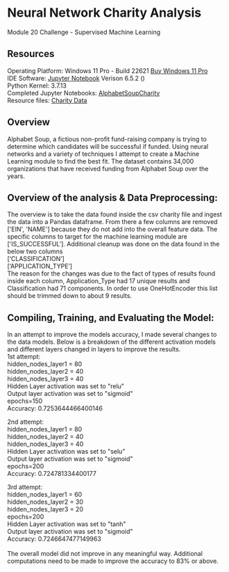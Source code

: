 # Neural Network Charity Analysis
Module 20 Challenge - Supervised Machine Learning

## Resources
Operating Platform: Windows 11 Pro - Build 22621 [Buy Windows 11 Pro](https://www.microsoft.com/en-us/d/windows-11-pro/dg7gmgf0d8h4?rtc=1)</br>
IDE Software: [Jupyter Notebook](https://jupyter.org/) Verison 6.5.2 ()</br>
Python Kernel: 3.7.13</br>
Completed Jupyter Notebooks: [AlphabetSoupCharity](AlphabetSoupCharity.ipynb)</br>
Resource files: [Charity Data](/Resources/charity_data.csv)</br>

## Overview
Alphabet Soup, a fictious non-profit fund-raising company is trying to determine which candidates will be successful if funded. Using neural networks and a variety of techniques I attempt to create a Machine Learning module to find the best fit. The dataset contains 34,000 organizations that have received funding from Alphabet Soup over the years.


## Overview of the analysis & Data Preprocessing: 
The overview is to take the data found inside the csv charity file and ingest the data into a Pandas dataframe. From there a few columns are removed ['EIN', 'NAME'] because they do not add into the overall feature data. The specific columns to target for the machine learning module are ['IS_SUCCESSFUL']. Additional cleanup was done on the data found in the below two columns </br>
[‘CLASSIFICATION’] </br>
[‘APPLICATION_TYPE’] </br>
The reason for the changes was due to the fact of types of results found inside each column, Application_Type had 17 unique results and Classification had 71 components. In order to use OneHotEncoder this list should be trimmed down to about 9 results. 

## Compiling, Training, and Evaluating the Model: 
In an attempt to improve the models accuracy, I made several changes to the data models. Below is a breakdown of the different activation models and different layers changed in layers to improve the results.</br>
1st attempt: </br>
hidden_nodes_layer1 = 80 </br>
hidden_nodes_layer2 = 40 </br>
hidden_nodes_layer3 = 40 </br>
Hidden Layer activation was set to "relu" </br>
Output layer activation was set to "sigmoid" </br> 
epochs=150 </br>
Accuracy: 0.7253644466400146 </br>

2nd attempt: </br>
hidden_nodes_layer1 = 80 </br>
hidden_nodes_layer2 = 40 </br>
hidden_nodes_layer3 = 40 </br>
Hidden Layer activation was set to "selu" </br>
Output layer activation was set to "sigmoid" </br>
epochs=200 </br>
Accuracy: 0.724781334400177 </br>

3rd attempt: </br>
hidden_nodes_layer1 = 60 </br>
hidden_nodes_layer2 = 30 </br>
hidden_nodes_layer3 = 20 </br>
epochs=200 </br>
Hidden Layer activation was set to "tanh" </br>
Output layer activation was set to "sigmoid" </br>
Accuracy: 0.7246647477149963 </br>
</br>
The overall model did not improve in any meaningful way. Additional computations need to be made to improve the accuracy to 83% or above.
